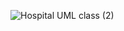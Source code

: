 
![Hospital UML class (2)](https://user-images.githubusercontent.com/79987170/196929726-904f896d-9f1a-4378-bea8-4e984ed6ee4c.jpeg)
